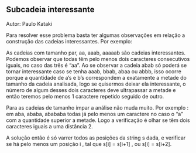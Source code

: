 ## <div id="subcadeia">Subcadeia interessante</div>

Autor: Paulo Kataki

Para resolver esse problema basta ter algumas observações em relação a construção das cadeias interessantes. Por exemplo:

As cadeias com tamanho par, aa, aaab, aaaaab são cadeias interessantes. Podemos observar que todas têm pelo menos dois caracteres consecutivos iguais, no caso das três é “aa”. Ao se observar a cadeia abab só poderá se tornar interessante caso se tenha aaab, bbab, abaa ou abbb, isso ocorre porque a quantidade de a’s e b’s correspondem a exatamente a metade do tamanho da cadeia analisada, logo se quisermos deixar ela interessante, o número de algum desses dois caracteres deve ultrapassar a metade e então teremos pelo menos 1 caractere repetido seguido de outro.

Para as cadeias de tamanho ímpar a análise não muda muito. Por exemplo : em aba, ababa, abababa todas já pelo menos um caractere no caso o “a” com a quantidade superior a metade. Logo a verificação é olhar se têm dois caracteres iguais a uma distância 2.

A solução então é só varrer todos as posições da string s dada, e verificar se há pelo menos um posição i , tal que s[i] = s[i+1] , ou s[i] = s[i+2].
